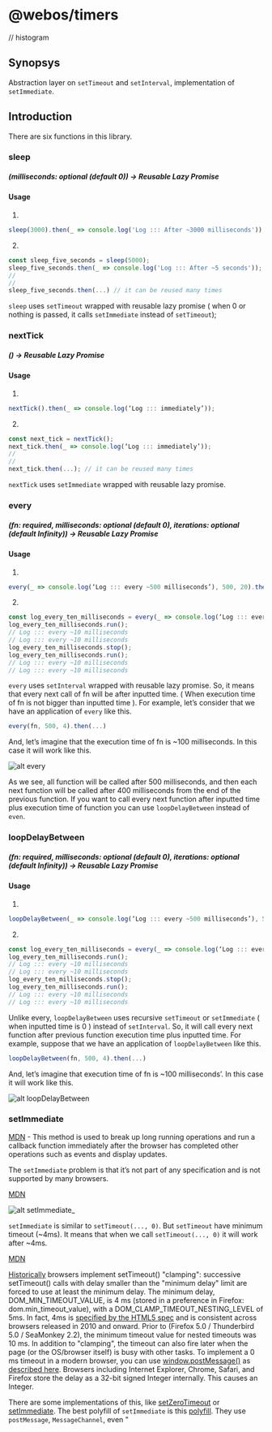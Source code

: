 # @webos/timers

// histogram

## Synopsys

Abstraction layer on ```setTimeout``` and ```setInterval```, implementation of ```setImmediate```.

## Introduction

There are six functions in this library.

### sleep

##### (milliseconds: optional (default 0)) -> Reusable Lazy Promise

#### Usage

1) 
```js
sleep(3000).then(_ => console.log('Log ::: After ~3000 milliseconds'));
```

2)
```js
const sleep_five_seconds = sleep(5000);
sleep_five_seconds.then(_ => console.log('Log ::: After ~5 seconds'));
//
//
sleep_five_seconds.then(...) // it can be reused many times
```

```sleep``` uses ```setTimeout``` wrapped with reusable lazy promise
( when 0 or nothing is passed, it calls ```setImmediate``` instead of  ```setTimeout```);

### nextTick

##### () -> Reusable Lazy Promise

#### Usage

1) 
```js
nextTick().then(_ => console.log(‘Log ::: immediately’));
```

2)
```js
const next_tick = nextTick();
next_tick.then(_ => console.log(‘Log ::: immediately’));
//
//
next_tick.then(...); // it can be reused many times
```

```nextTick``` uses ```setImmediate``` wrapped with reusable lazy promise.

### every

##### (fn: required, milliseconds: optional (default 0), iterations: optional (default Infinity)) -> Reusable Lazy Promise

#### Usage

1) 
```js
every(_ => console.log(‘Log ::: every ~500 milliseconds’), 500, 20).then(_ => console.log(‘Log ::: I have finished’));
```

2)
```js
const log_every_ten_milliseconds = every(_ => console.log(‘Log ::: every ~10 milliseconds’), 500, 4);
log_every_ten_milliseconds.run();
// Log ::: every ~10 milliseconds
// Log ::: every ~10 milliseconds
log_every_ten_milliseconds.stop();
log_every_ten_milliseconds.run();
// Log ::: every ~10 milliseconds
// Log ::: every ~10 milliseconds
```

```every``` uses ```setInterval``` wrapped with reusable lazy promise.
So, it means that every next call of fn will be after inputted time. ( When execution time of fn is not bigger than inputted time ).
For example, let’s consider that we have an application of ```every``` like this.

```js
every(fn, 500, 4).then(...)
```

And, let’s imagine that the execution time of fn is ~100 milliseconds. In this case it will work like this.

![alt every](https://raw.githubusercontent.com/webosorg/Timers/master/images_for_readme/every.png)

As we see, all function will be called after 500 milliseconds, and then each next function will be called after 400 milliseconds from the end of the previous function.
If you want to call every next function after inputted time plus execution time of function you can use ```loopDelayBetween``` instead of ```even```.

### loopDelayBetween

##### (fn: required, milliseconds: optional (default 0), iterations: optional (default Infinity)) -> Reusable Lazy Promise

#### Usage

1) 
```js
loopDelayBetween(_ => console.log(‘Log ::: every ~500 milliseconds’), 500, 20).then(_ => console.log(‘Log ::: I have finished’));
```

2)
```js
const log_every_ten_milliseconds = every(_ => console.log(‘Log ::: every ~10 milliseconds’), 500, 4);
log_every_ten_milliseconds.run();
// Log ::: every ~10 milliseconds
// Log ::: every ~10 milliseconds
log_every_ten_milliseconds.stop();
log_every_ten_milliseconds.run();
// Log ::: every ~10 milliseconds
// Log ::: every ~10 milliseconds
```

Unlike every, ```loopDelayBetween``` uses recursive ```setTimeout``` or ```setImmediate``` ( when inputted time is 0 ) instead of ```setInterval```.
So, it will call every next function after previous function execution time plus inputted time.
For example, suppose that we have an application of ```loopDelayBetween``` like this.

```js
loopDelayBetween(fn, 500, 4).then(...)
```

And, let’s imagine that execution time of fn is ~100 milliseconds’. In this case it will work like this.

![alt loopDelayBetween](https://raw.githubusercontent.com/webosorg/Timers/master/images_for_readme/loopDelayBetween.png)

### setImmediate

[MDN](https://developer.mozilla.org/ru/docs/Web/API/Window/setImmediate) - This method is used to break up long running operations and run a callback function immediately after
the browser has completed other operations such as events and display updates.

The ```setImmediate``` problem is that it’s not part of any specification and is not supported by many browsers.

[MDN](https://developer.mozilla.org/ru/docs/Web/API/Window/setImmediate)

![alt setImmediate_](https://raw.githubusercontent.com/webosorg/Timers/master/images_for_readme/setImmediate_.png)

```setImmediate``` is similar to ```setTimeout(..., 0)```. But ```setTimeout``` have minimum timeout (~4ms).
It means that when we call ```setTimeout(..., 0)``` it will work after ~4ms.

[MDN](https://developer.mozilla.org/en-US/docs/Web/API/WindowOrWorkerGlobalScope/setTimeout)

[Historically](http://code.google.com/p/chromium/issues/detail?id=792#c10) browsers implement setTimeout() "clamping": successive setTimeout() calls with delay smaller than the "minimum delay" limit are forced to use at least the minimum delay.
The minimum delay, DOM_MIN_TIMEOUT_VALUE, is 4 ms (stored in a preference in Firefox: dom.min_timeout_value), with a DOM_CLAMP_TIMEOUT_NESTING_LEVEL of 5ms.
In fact, 4ms is [specified by the HTML5 spec](http://www.whatwg.org/specs/web-apps/current-work/multipage/timers.html#timers) and is consistent across browsers released in 2010 and onward. Prior to (Firefox 5.0 / Thunderbird 5.0 / SeaMonkey 2.2), the minimum timeout value for nested timeouts was 10 ms.
In addition to "clamping", the timeout can also fire later when the page (or the OS/browser itself) is busy with other tasks.
To implement a 0 ms timeout in a modern browser, you can use [window.postMessage()](https://developer.mozilla.org/ru/docs/Web/API/Window/postMessage) as [described here](http://dbaron.org/log/20100309-faster-timeouts).
Browsers including Internet Explorer, Chrome, Safari, and Firefox store the delay as a 32-bit signed Integer internally. This causes an Integer.

There are some implementations of this, like [setZeroTimeout](https://dbaron.org/log/20100309-faster-timeouts) or [setImmediate](https://developer.mozilla.org/ru/docs/Web/API/Window/setImmediate).
The best polyfill of ```setImmediate``` is this [polyfill](https://github.com/YuzuJS/setImmediate). They use ```postMessage```, ```MessageChannel```, even "<script> onreadystatechange" for reaching maximum support in old browsers.

In this library, the implementation of ```setImmediate``` uses ```Promise.resolve()```.
It’s the fastest way, but writing ```setImmediate``` polyfill by using ```Promise.resolve()``` has one problem.
It’s the following: ```Promise``` polyfill uses setImmediate inside, if it exists.

[promise-polyfill](https://github.com/taylorhakes/promise-polyfill)

![alt promise-polyfill](https://raw.githubusercontent.com/webosorg/Timers/master/images_for_readme/promise_polifill.png)

So, if we write ```setImmediate``` polyfill without using checkings, cyclic calls will occur.
For avoiding this the implementation of ```setImmediate``` in this library checks if the browser supports native ```Promise```,
If so, it uses ```Promise.resolve()```, otherwise uses ```setTimeOut(..., 0)```. [Can I use...](https://caniuse.com/#feat=promises) says that ~90% of all browsers support native ```Promise```.
So, in nearly 90% of all browsers this implementation of ```setImmediate``` will work much more faster than any other implementation.
But, of course, in 10% of browsers ```setTimeout(..., 0)``` will work.

====

##### (fn: required) -> timerID

#### Usage

```js
const timerID = setImmediate(fn)
```

### clearImmediate

##### (timerID) -> Boolean

#### Usage

```js
const timerID = setImmediate(fn);

clearImmediate(timerID);
```

## License

MIT






   
